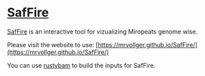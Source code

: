 # [SafFire](https://mrvollger.github.io/SafFire/)

[SafFire](https://mrvollger.github.io/SafFire/) is an interactive tool for vizualizing Miropeats genome wise.

Please visit the website to use: [https://mrvollger.github.io/SafFire/](https://mrvollger.github.io/SafFire/)

You can use [rustybam](https://mrvollger.github.io/rustybam/) to build the inputs for SafFire.
